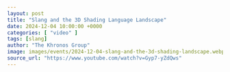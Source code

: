 ```yaml
---
layout: post
title: "Slang and the 3D Shading Language Landscape"
date: 2024-12-04 10:00:00 +0000
categories: [ "video" ]
tags: [slang]
author: "The Khronos Group"
image: images/events/2024-12-04-slang-and-the-3d-shading-landscape.webp
source_url: "https://www.youtube.com/watch?v=Gyp7-yZdQws"
---
```

